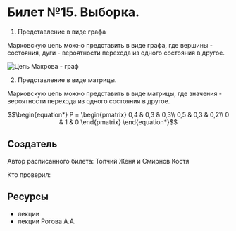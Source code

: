 # Билет №15. Выборка.

1. Представление в виде графа

Марковскую цепь можно представить в виде графа, где вершины - состояния, дуги - вероятности перехода из одного состояния в другое.

![Цепь Макрова - граф](./q7i1.png)

2. Представление в виде матрицы.

Марковскую цепь можно представить в виде матрицы, где значения - вероятности перехода из одного состояния в другое.

$$\begin{equation*}
P =
\begin{pmatrix}
0,4 & 0,3 & 0,3\\
0,5 & 0,3 & 0,2\\
0 & 1 & 0
\end{pmatrix}
\end{equation*}$$
## Создатель

Автор расписанного билета: Топчий Женя и Смирнов Костя

Кто проверил:


## Ресурсы
- лекции
- лекции Рогова А.А.
